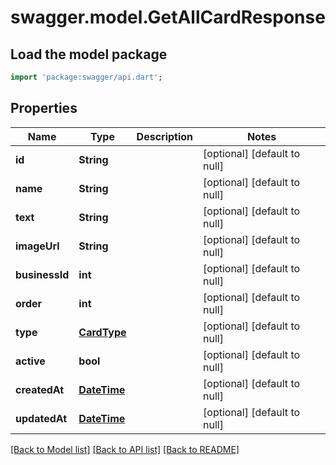 # swagger.model.GetAllCardResponse

## Load the model package
```dart
import 'package:swagger/api.dart';
```

## Properties
Name | Type | Description | Notes
------------ | ------------- | ------------- | -------------
**id** | **String** |  | [optional] [default to null]
**name** | **String** |  | [optional] [default to null]
**text** | **String** |  | [optional] [default to null]
**imageUrl** | **String** |  | [optional] [default to null]
**businessId** | **int** |  | [optional] [default to null]
**order** | **int** |  | [optional] [default to null]
**type** | [**CardType**](CardType.md) |  | [optional] [default to null]
**active** | **bool** |  | [optional] [default to null]
**createdAt** | [**DateTime**](DateTime.md) |  | [optional] [default to null]
**updatedAt** | [**DateTime**](DateTime.md) |  | [optional] [default to null]

[[Back to Model list]](../README.md#documentation-for-models) [[Back to API list]](../README.md#documentation-for-api-endpoints) [[Back to README]](../README.md)

